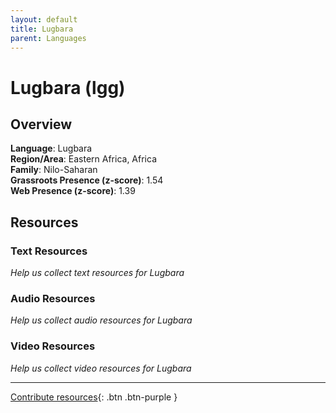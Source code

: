 ```yaml
---
layout: default
title: Lugbara
parent: Languages
---
```


# Lugbara (lgg)

## Overview

**Language**: Lugbara  
**Region/Area**: Eastern Africa, Africa  
**Family**: Nilo-Saharan  
**Grassroots Presence (z-score)**: 1.54  
**Web Presence (z-score)**: 1.39  

## Resources

### Text Resources
*Help us collect text resources for Lugbara*

### Audio Resources
*Help us collect audio resources for Lugbara*

### Video Resources
*Help us collect video resources for Lugbara*

---

[Contribute resources](https://forms.office.com/e/1SfLJx3u1r){: .btn .btn-purple }

